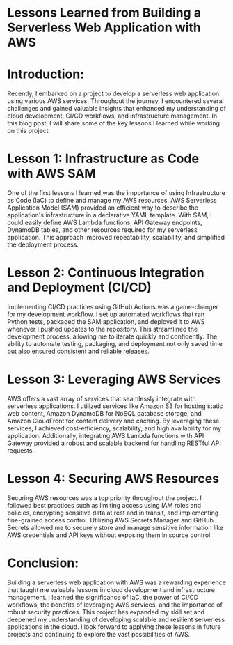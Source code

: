 
# Lessons Learned from Building a Serverless Web Application with AWS

# Introduction:
Recently, I embarked on a project to develop a serverless web application using various AWS services. Throughout the journey, I encountered several challenges and gained valuable insights that enhanced my understanding of cloud development, CI/CD workflows, and infrastructure management. In this blog post, I will share some of the key lessons I learned while working on this project.

# Lesson 1: Infrastructure as Code with AWS SAM
One of the first lessons I learned was the importance of using Infrastructure as Code (IaC) to define and manage my AWS resources. AWS Serverless Application Model (SAM) provided an efficient way to describe the application's infrastructure in a declarative YAML template. With SAM, I could easily define AWS Lambda functions, API Gateway endpoints, DynamoDB tables, and other resources required for my serverless application. This approach improved repeatability, scalability, and simplified the deployment process.

# Lesson 2: Continuous Integration and Deployment (CI/CD)
Implementing CI/CD practices using GitHub Actions was a game-changer for my development workflow. I set up automated workflows that ran Python tests, packaged the SAM application, and deployed it to AWS whenever I pushed updates to the repository. This streamlined the development process, allowing me to iterate quickly and confidently. The ability to automate testing, packaging, and deployment not only saved time but also ensured consistent and reliable releases.

# Lesson 3: Leveraging AWS Services
AWS offers a vast array of services that seamlessly integrate with serverless applications. I utilized services like Amazon S3 for hosting static web content, Amazon DynamoDB for NoSQL database storage, and Amazon CloudFront for content delivery and caching. By leveraging these services, I achieved cost-efficiency, scalability, and high availability for my application. Additionally, integrating AWS Lambda functions with API Gateway provided a robust and scalable backend for handling RESTful API requests.

# Lesson 4: Securing AWS Resources
Securing AWS resources was a top priority throughout the project. I followed best practices such as limiting access using IAM roles and policies, encrypting sensitive data at rest and in transit, and implementing fine-grained access control. Utilizing AWS Secrets Manager and GitHub Secrets allowed me to securely store and manage sensitive information like AWS credentials and API keys without exposing them in source control.

# Conclusion:
Building a serverless web application with AWS was a rewarding experience that taught me valuable lessons in cloud development and infrastructure management. I learned the significance of IaC, the power of CI/CD workflows, the benefits of leveraging AWS services, and the importance of robust security practices. This project has expanded my skill set and deepened my understanding of developing scalable and resilient serverless applications in the cloud. I look forward to applying these lessons in future projects and continuing to explore the vast possibilities of AWS.
